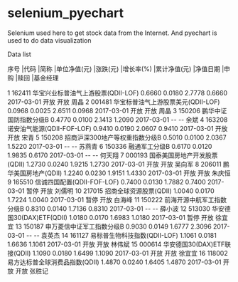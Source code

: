 # selenium_pyechart
Selenium used here to get stock data from the Internet. And pyechart is used to do data visualization

Data list

序号	|代码	|简称	|单位净值(元)	|涨跌(元)	|增长率(%)	|累计净值(元)	|净值日期	|申购	|赎回	|基金经理

1	162411	华宝兴业标普油气上游股票(QDII-LOF)	0.6660	0.0180	2.7778	0.6660	2017-03-01	开放	开放	周晶
2	001481	华宝标普油气上游股票美元(QDII-LOF)	0.0968	0.0025	2.6511	0.0968	2017-03-01	开放	开放	周晶
3	150206	鹏华中证国防指数分级B	0.4770	0.0100	2.1413	1.2090	2017-03-01	--	--	余斌
4	163208	诺安油气能源(QDII-FOF-LOF)	0.9410	0.0190	2.0607	0.9410	2017-03-01	开放	开放	宋青
5	150208	招商沪深300地产等权重指数分级B	0.5010	0.0100	2.0367	1.5220	2017-03-01	--	--	苏燕青
6	150336	融通军工分级B	0.6170	0.0120	1.9835	0.6170	2017-03-01	--	--	何天翔
7	000193	国泰美国房地产开发股票(QDII)	1.2730	0.0240	1.9215	1.2730	2017-03-01	开放	开放	吴向军
8	206011	鹏华美国房地产(QDII)	1.2240	0.0230	1.9151	1.4330	2017-03-01	开放	开放	朱庆恒
9	165510	信诚四国配置(QDII-FOF-LOF)	0.7400	0.0130	1.7882	0.7400	2017-03-01	暂停	开放	刘儒明
10	217015	招商全球资源股票(QDII)	1.0040	0.0170	1.7224	1.0040	2017-03-01	暂停	开放	白海峰
11	150222	前海开源中航军工指数分级B	0.8310	0.0140	1.7136	0.8310	2017-03-01	--	--	薛小波
12	513030	华安德国30(DAX)ETF(QDII)	1.0180	0.0170	1.6983	1.0180	2017-03-01	暂停	开放	徐宜宜
13	150187	申万菱信中证军工指数分级B	0.9030	0.0149	1.6777	2.3096	2017-03-01	--	--	袁英杰
14	161127	易标普生物科技指数(QDII-LOF)	1.1061	0.0181	1.6636	1.1061	2017-03-01	开放	开放	林伟斌
15	000614	华安德国30(DAX)ETF联接(QDII)	1.1090	0.0180	1.6499	1.1090	2017-03-01	开放	开放	徐宜宜
16	118002	易方达标普全球消费品指数(QDII)	1.4870	0.0240	1.6405	1.4870	2017-03-01	开放	开放	张胜记

